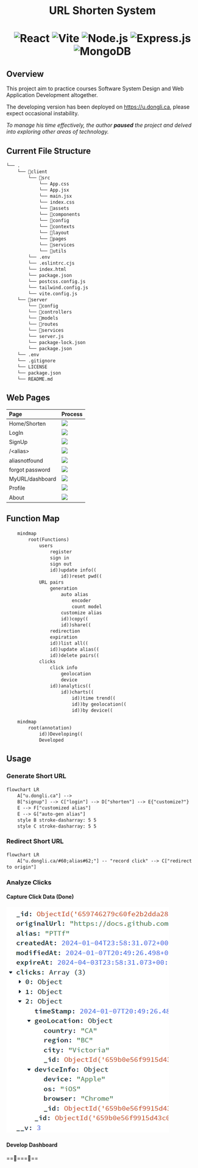 
<h1 align="center"> URL Shorten System<h1>

<div align="center">
  <img src="https://img.shields.io/badge/react-%2320232a.svg?style=for-the-badge&logo=react&logoColor=%2361DAFB" alt="React">
  <img src="https://img.shields.io/badge/vite-%23646CFF.svg?style=for-the-badge&logo=vite&logoColor=white" alt="Vite">
  <img src="https://img.shields.io/badge/node.js-6DA55F?style=for-the-badge&logo=node.js&logoColor=white" alt="Node.js">
  <img src="https://img.shields.io/badge/express.js-%23404d59.svg?style=for-the-badge&logo=express&logoColor=%2361DAFB" alt="Express.js">
  <img src="https://img.shields.io/badge/MongoDB-%234ea94b.svg?style=for-the-badge&logo=mongodb&logoColor=white" alt="MongoDB">
</div>

## Overview

This project aim to practice courses Software System Design and Web Application Development altogether.

The developing version has been deployed on <https://u.dongli.ca>, please expect  occasional instability.

_To manage his time effectively, the author **paused** the project and delved into exploring other areas of technology._

## Current File Structure

```
└── .
    └── 📁client
        └── 📁src
            └── App.css
            └── App.jsx
            └── main.jsx
            └── index.css
            └── 📁assets
            └── 📁components
            └── 📁config
            └── 📁contexts
            └── 📁layout
            └── 📁pages
            └── 📁services
            └── 📁utils
        └── .env
        └── .eslintrc.cjs
        └── index.html
        └── package.json
        └── postcss.config.js
        └── tailwind.config.js
        └── vite.config.js
    └── 📁server
        └── 📁config
        └── 📁controllers
        └── 📁models
        └── 📁routes
        └── 📁services
        └── server.js
        └── package-lock.json
        └── package.json
    └── .env
    └── .gitignore
    └── LICENSE
    └── package.json
    └── README.md
```

## Web Pages

| Page | Process |
|:-----|:-------|
| Home/Shorten | ![](https://geps.dev/progress/100) |
| LogIn | ![](https://geps.dev/progress/100) |
| SignUp | ![](https://geps.dev/progress/100) |
| /\<alias\> | ![](https://geps.dev/progress/100) |
| aliasnotfound | ![](https://geps.dev/progress/100) |
| forgot password | ![](https://geps.dev/progress/60) |
| MyURL/dashboard | ![](https://geps.dev/progress/10) |
| Profile | ![](https://geps.dev/progress/0) |
| About | ![](https://geps.dev/progress/0) |

## Function Map

```mermaid
    mindmap
        root(Functions)
            users
                register
                sign in
                sign out
                id))update info((
                    id))reset pwd((              
            URL pairs
                generation
                    auto alias
                        encoder
                        count model
                    customize alias
                    id))copy((
                    id))share((
                redirection
                expiration
                id))list all((
                id))update alias((
                id))delete pairs(( 
            clicks
                click info
                    geolocation
                    device
                id))analytics((
                    id))charts((
                        id))time trend((
                        id))by geolocation((
                        id))by device((
```

```mermaid
    mindmap
        root(annotation)
            id))Developing((
            Developed
```

## Usage

### Generate Short URL

```mermaid
flowchart LR
    A["u.dongli.ca"] -->
    B["signup"] --> C["login"] --> D["shorten"] --> E{"customize?"}
    E --> F["customized alias"]
    E --> G["auto-gen alias"]
    style B stroke-dasharray: 5 5
    style C stroke-dasharray: 5 5
```

### Redirect Short URL

```mermaid
flowchart LR
    A["u.dongli.ca/#60;alias#62;"] -- "record click" --> C["redirect to origin"]
```

### Analyze Clicks

#### Capture Click Data (Done)

![alt text](image.png)

#### Develop Dashboard

==🚧===🚧==

